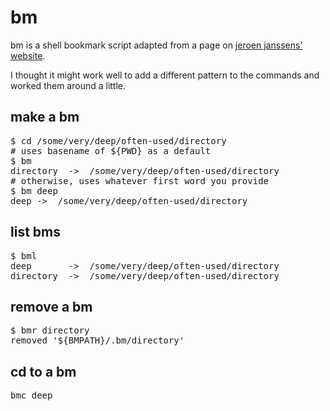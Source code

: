 bm
==

bm is a shell bookmark script adapted from a page on [jeroen janssens' website](http://jeroenjanssens.com/2013/08/16/quickly-navigate-your-filesystem-from-the-command-line.html).

I thought it might work well to add a different pattern to the commands and worked them around a little.

make a bm
---------
<pre>
$ cd /some/very/deep/often-used/directory
# uses basename of ${PWD} as a default
$ bm
directory  ->  /some/very/deep/often-used/directory
# otherwise, uses whatever first word you provide
$ bm deep
deep ->  /some/very/deep/often-used/directory
</pre>

list bms
--------
<pre>
$ bml
deep       ->  /some/very/deep/often-used/directory
directory  ->  /some/very/deep/often-used/directory
</pre>

remove a bm
---------------
<pre>
$ bmr directory
removed '${BMPATH}/.bm/directory'
</pre>

cd to a bm
----------
<pre>
bmc deep
</pre>
